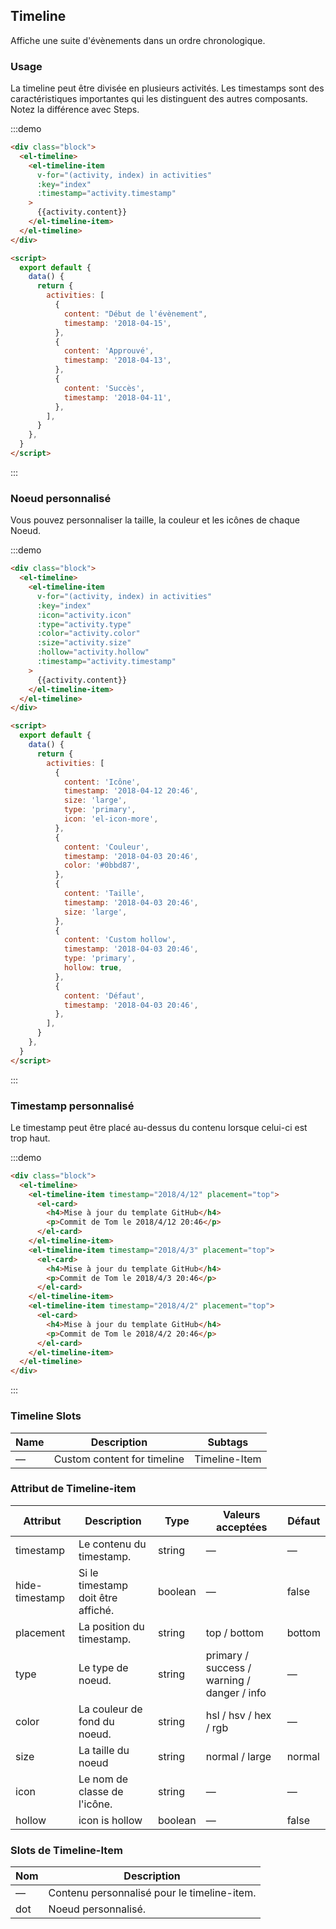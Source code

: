 ## Timeline

Affiche une suite d'évènements dans un ordre chronologique.

### Usage

La timeline peut être divisée en plusieurs activités. Les timestamps sont des caractéristiques importantes qui les distinguent des autres composants. Notez la différence avec Steps.

:::demo

```html
<div class="block">
  <el-timeline>
    <el-timeline-item
      v-for="(activity, index) in activities"
      :key="index"
      :timestamp="activity.timestamp"
    >
      {{activity.content}}
    </el-timeline-item>
  </el-timeline>
</div>

<script>
  export default {
    data() {
      return {
        activities: [
          {
            content: "Début de l'évènement",
            timestamp: '2018-04-15',
          },
          {
            content: 'Approuvé',
            timestamp: '2018-04-13',
          },
          {
            content: 'Succès',
            timestamp: '2018-04-11',
          },
        ],
      }
    },
  }
</script>
```

:::

### Noeud personnalisé

Vous pouvez personnaliser la taille, la couleur et les icônes de chaque Noeud.

:::demo

```html
<div class="block">
  <el-timeline>
    <el-timeline-item
      v-for="(activity, index) in activities"
      :key="index"
      :icon="activity.icon"
      :type="activity.type"
      :color="activity.color"
      :size="activity.size"
      :hollow="activity.hollow"
      :timestamp="activity.timestamp"
    >
      {{activity.content}}
    </el-timeline-item>
  </el-timeline>
</div>

<script>
  export default {
    data() {
      return {
        activities: [
          {
            content: 'Icône',
            timestamp: '2018-04-12 20:46',
            size: 'large',
            type: 'primary',
            icon: 'el-icon-more',
          },
          {
            content: 'Couleur',
            timestamp: '2018-04-03 20:46',
            color: '#0bbd87',
          },
          {
            content: 'Taille',
            timestamp: '2018-04-03 20:46',
            size: 'large',
          },
          {
            content: 'Custom hollow',
            timestamp: '2018-04-03 20:46',
            type: 'primary',
            hollow: true,
          },
          {
            content: 'Défaut',
            timestamp: '2018-04-03 20:46',
          },
        ],
      }
    },
  }
</script>
```

:::

### Timestamp personnalisé

Le timestamp peut être placé au-dessus du contenu lorsque celui-ci est trop haut.

:::demo

```html
<div class="block">
  <el-timeline>
    <el-timeline-item timestamp="2018/4/12" placement="top">
      <el-card>
        <h4>Mise à jour du template GitHub</h4>
        <p>Commit de Tom le 2018/4/12 20:46</p>
      </el-card>
    </el-timeline-item>
    <el-timeline-item timestamp="2018/4/3" placement="top">
      <el-card>
        <h4>Mise à jour du template GitHub</h4>
        <p>Commit de Tom le 2018/4/3 20:46</p>
      </el-card>
    </el-timeline-item>
    <el-timeline-item timestamp="2018/4/2" placement="top">
      <el-card>
        <h4>Mise à jour du template GitHub</h4>
        <p>Commit de Tom le 2018/4/2 20:46</p>
      </el-card>
    </el-timeline-item>
  </el-timeline>
</div>
```

:::

### Timeline Slots

| Name | Description                 | Subtags       |
| ---- | --------------------------- | ------------- |
| —    | Custom content for timeline | Timeline-Item |

### Attribut de Timeline-item

| Attribut       | Description                        | Type    | Valeurs acceptées                           | Défaut |
| -------------- | ---------------------------------- | ------- | ------------------------------------------- | ------ |
| timestamp      | Le contenu du timestamp.           | string  | —                                           | —      |
| hide-timestamp | Si le timestamp doit être affiché. | boolean | —                                           | false  |
| placement      | La position du timestamp.          | string  | top / bottom                                | bottom |
| type           | Le type de noeud.                  | string  | primary / success / warning / danger / info | —      |
| color          | La couleur de fond du noeud.       | string  | hsl / hsv / hex / rgb                       | —      |
| size           | La taille du noeud                 | string  | normal / large                              | normal |
| icon           | Le nom de classe de l'icône.       | string  | —                                           | —      |
| hollow         | icon is hollow                     | boolean | —                                           | false  |

### Slots de Timeline-Item

| Nom | Description                                 |
| --- | ------------------------------------------- |
| —   | Contenu personnalisé pour le timeline-item. |
| dot | Noeud personnalisé.                         |
